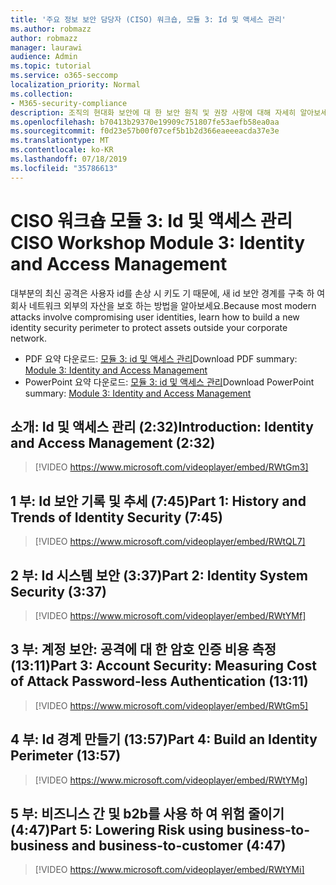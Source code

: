 ```yaml
---
title: '주요 정보 보안 담당자 (CISO) 워크숍, 모듈 3: Id 및 액세스 관리'
ms.author: robmazz
author: robmazz
manager: laurawi
audience: Admin
ms.topic: tutorial
ms.service: o365-seccomp
localization_priority: Normal
ms.collection:
- M365-security-compliance
description: 조직의 현대화 보안에 대 한 보안 원칙 및 권장 사항에 대해 자세히 알아보세요.
ms.openlocfilehash: b70413b29370e19909c751807fe53aefb58ea0aa
ms.sourcegitcommit: f0d23e57b00f07cef5b1b2d366eaeeeacda37e3e
ms.translationtype: MT
ms.contentlocale: ko-KR
ms.lasthandoff: 07/18/2019
ms.locfileid: "35786613"
---
```

# <a name="ciso-workshop-module-3-identity-and-access-management"></a><span data-ttu-id="75663-103">CISO 워크숍 모듈 3: Id 및 액세스 관리</span><span class="sxs-lookup"><span data-stu-id="75663-103">CISO Workshop Module 3: Identity and Access Management</span></span> 

<span data-ttu-id="75663-104">대부분의 최신 공격은 사용자 id를 손상 시 키도 기 때문에, 새 id 보안 경계를 구축 하 여 회사 네트워크 외부의 자산을 보호 하는 방법을 알아보세요.</span><span class="sxs-lookup"><span data-stu-id="75663-104">Because most modern attacks involve compromising user identities, learn how to build a new identity security perimeter to protect assets outside your corporate network.</span></span>

- <span data-ttu-id="75663-105">PDF 요약 다운로드: [모듈 3: id 및 액세스 관리](media/ciso-workshop-3-identity-protection.pdf)</span><span class="sxs-lookup"><span data-stu-id="75663-105">Download PDF summary: [Module 3: Identity and Access Management](media/ciso-workshop-3-identity-protection.pdf)</span></span>
- <span data-ttu-id="75663-106">PowerPoint 요약 다운로드: [모듈 3: id 및 액세스 관리](https://docs.microsoft.com/office365/securitycompliance/media/ciso-workshop-3-identity-protection.pptx)</span><span class="sxs-lookup"><span data-stu-id="75663-106">Download PowerPoint summary: [Module 3: Identity and Access Management](https://docs.microsoft.com/office365/securitycompliance/media/ciso-workshop-3-identity-protection.pptx)</span></span>

## <a name="introduction-identity-and-access-management-232"></a><span data-ttu-id="75663-107">소개: Id 및 액세스 관리 (2:32)</span><span class="sxs-lookup"><span data-stu-id="75663-107">Introduction: Identity and Access Management (2:32)</span></span>

> [!VIDEO https://www.microsoft.com/videoplayer/embed/RWtGm3]

## <a name="part-1-history-and-trends-of-identity-security-745"></a><span data-ttu-id="75663-108">1 부: Id 보안 기록 및 추세 (7:45)</span><span class="sxs-lookup"><span data-stu-id="75663-108">Part 1: History and Trends of Identity Security (7:45)</span></span>

> [!VIDEO https://www.microsoft.com/videoplayer/embed/RWtQL7]

## <a name="part-2-identity-system-security-337"></a><span data-ttu-id="75663-109">2 부: Id 시스템 보안 (3:37)</span><span class="sxs-lookup"><span data-stu-id="75663-109">Part 2: Identity System Security (3:37)</span></span>

> [!VIDEO https://www.microsoft.com/videoplayer/embed/RWtYMf]

## <a name="part-3-account-security-measuring-cost-of-attack-password-less-authentication-1311"></a><span data-ttu-id="75663-110">3 부: 계정 보안: 공격에 대 한 암호 인증 비용 측정 (13:11)</span><span class="sxs-lookup"><span data-stu-id="75663-110">Part 3: Account Security: Measuring Cost of Attack Password-less Authentication (13:11)</span></span>

> [!VIDEO https://www.microsoft.com/videoplayer/embed/RWtGm5]

## <a name="part-4-build-an-identity-perimeter-1357"></a><span data-ttu-id="75663-111">4 부: Id 경계 만들기 (13:57)</span><span class="sxs-lookup"><span data-stu-id="75663-111">Part 4: Build an Identity Perimeter (13:57)</span></span>

> [!VIDEO https://www.microsoft.com/videoplayer/embed/RWtYMg]

## <a name="part-5-lowering-risk-using-business-to-business-and-business-to-customer-447"></a><span data-ttu-id="75663-112">5 부: 비즈니스 간 및 b2b를 사용 하 여 위험 줄이기 (4:47)</span><span class="sxs-lookup"><span data-stu-id="75663-112">Part 5: Lowering Risk using business-to-business and business-to-customer (4:47)</span></span>

> [!VIDEO https://www.microsoft.com/videoplayer/embed/RWtYMi]